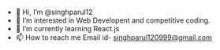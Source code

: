 - 👋 Hi, I’m @singhparul12
- 👀 I’m interested in Web Developent and competitive coding.
- 🌱 I’m currently learning React.js
- 📫 How to reach me Email id- singhparul120999@gmail.com

<!---
singhparul12/singhparul12 is a ✨ special ✨ repository because its `README.md` (this file) appears on your GitHub profile.
You can click the Preview link to take a look at your changes.
--->
